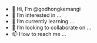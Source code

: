 - 👋 Hi, I’m @godhongkemangi
- 👀 I’m interested in ...
- 🌱 I’m currently learning ...
- 💞️ I’m looking to collaborate on ...
- 📫 How to reach me ...

<!---
godhongkemangi/godhongkemangi is a ✨ special ✨ repository because its `README.md` (this file) appears on your GitHub profile.
You can click the Preview link to take a look at your changes.
--->
